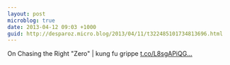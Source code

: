 ```yaml
---
layout: post
microblog: true
date: 2013-04-12 09:03 +1000
guid: http://desparoz.micro.blog/2013/04/11/t322485101734813696.html
---
```

On Chasing the Right "Zero" | kung fu grippe [t.co/L8sgAPiQG...](http://t.co/L8sgAPiQGg)
